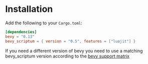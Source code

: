 # Installation

Add the following to your `Cargo.toml`:

```toml
[dependencies]
bevy = "0.13"
bevy_scriptum = { version = "0.5", features = ["luajit"] }
```

If you need a different version of bevy you need to use a matching bevy_scriptum
version according to the [bevy support matrix](../bevy_support_matrix.md)
